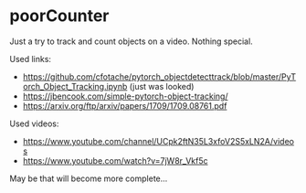 # poorCounter

Just a try to track and count objects on a video. Nothing special.

Used links:
* https://github.com/cfotache/pytorch_objectdetecttrack/blob/master/PyTorch_Object_Tracking.ipynb (just was looked) 
* https://jbencook.com/simple-pytorch-object-tracking/ 
* https://arxiv.org/ftp/arxiv/papers/1709/1709.08761.pdf 

Used videos:
* https://www.youtube.com/channel/UCpk2ftN35L3xfoV2S5xLN2A/videos
* https://www.youtube.com/watch?v=7jW8r_Vkf5c


May be that will become more complete...

